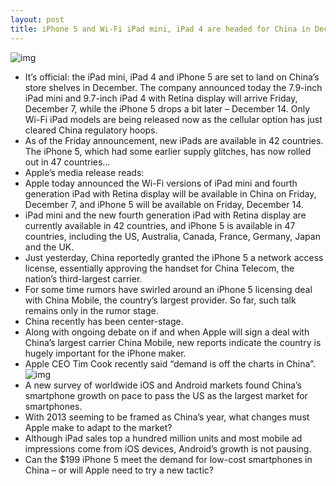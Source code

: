 ```yaml
---
layout: post
title: iPhone 5 and Wi-Fi iPad mini, iPad 4 are headed for China in December
---
```

![img](http://media.idownloadblog.com/wp-content/uploads/2012/10/iPhone-5-black-two-up-flat-front-back.jpg)
* It’s official: the iPad mini, iPad 4 and iPhone 5 are set to land on China’s store shelves in December. The company announced today the 7.9-inch iPad mini and 9.7-inch iPad 4 with Retina display will arrive Friday, December 7, while the iPhone 5 drops a bit later – December 14. Only Wi-Fi iPad models are being released now as the cellular option has just cleared China regulatory hoops.
* As of the Friday announcement, new iPads are available in 42 countries. The iPhone 5, which had some earlier supply glitches, has now rolled out in 47 countries…
* Apple’s media release reads:
* Apple today announced the Wi-Fi versions of iPad mini and fourth generation iPad with Retina display will be available in China on Friday, December 7, and iPhone 5 will be available on Friday, December 14.
* iPad mini and the new fourth generation iPad with Retina display are currently available in 42 countries, and iPhone 5 is available in 47 countries, including the US, Australia, Canada, France, Germany, Japan and the UK.
* Just yesterday, China reportedly granted the iPhone 5 a network access license, essentially approving the handset for China Telecom, the nation’s third-largest carrier.
* For some time rumors have swirled around an iPhone 5 licensing deal with China Mobile, the country’s largest provider. So far, such talk remains only in the rumor stage.
* China recently has been center-stage.
* Along with ongoing debate on if and when Apple will sign a deal with China’s largest carrier China Mobile, new reports indicate the country is hugely important for the iPhone maker.
* Apple CEO Tim Cook recently said “demand is off the charts in China”.
![img](http://media.idownloadblog.com/wp-content/uploads/2012/10/iPad-mini-keynote-100M-iPads-sold.jpg)
* A new survey of worldwide iOS and Android markets found China’s smartphone growth on pace to pass the US as the largest market for smartphones.
* With 2013 seeming to be framed as China’s year, what changes must Apple make to adapt to the market?
* Although iPad sales top a hundred million units and most mobile ad impressions come from iOS devices, Android’s growth is not pausing.
* Can the $199 iPhone 5 meet the demand for low-cost smartphones in China – or will Apple need to try a new tactic?

